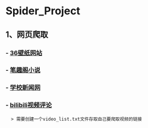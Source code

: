 # Spider_Project
## 1、网页爬取
### - [36壁纸网站](https://www.3gbizhi.com/)
### - [笔趣阁小说](http://www.ibiqu.org/xuanhuanxiaoshuo/)
### - [学校新闻网](https://cmse.sdust.edu.cn/index/xyxw.htm)
### - [bilibili视频评论](https://space.bilibili.com/)
      > 需要创建一个video_list.txt文件存取自己要爬取视频的链接
